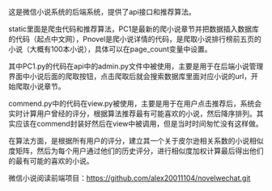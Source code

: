 这是微信小说系统的后端系统，提供了api接口和推荐算法。

static里面是爬虫代码和推荐算法，PC1是最新的爬小说章节并把数据插入数据库的代码（起点中文网），Pnovel是爬小说详情的代码，是爬取小说排行榜前五页的小说（大概有100本小说），具体可以在page_count变量中设置。

其中PC1.py的代码在api中的admin.py文件中被使用，主要是用于在后端小说管理界面中小说后面的爬取按钮，点击爬取后就会搜索数据库里面对应小说的url，开始爬取小说章节。

commend.py中的代码在view.py被使用，主要是用于在用户点击推荐后，系统会实时计算用户曾经的评分，根据算法推荐最有可能喜欢的小说，然后降序排列。其实应该在commend封装好然后在view中被调用，但是当时时间匆忙没有这样做。

在算法方面，是根据所有用户的评分，建立其一个关于皮尔逊相关系数的小说相似度矩阵，然后为每个用户通过他们的历史评分，进行相似度加权计算最后得出他们的最有可能的喜欢的小说。

微信小说阅读前端项目：https://github.com/alex20011104/novelwechat.git
